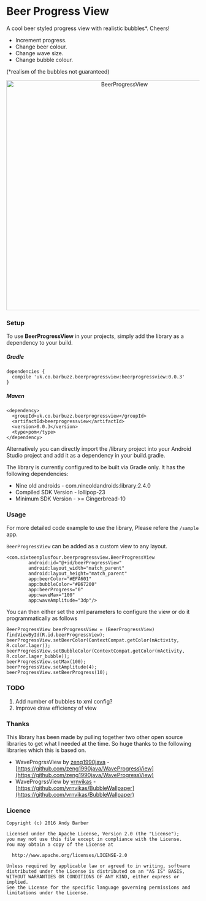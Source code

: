 # Beer Progress View
A cool beer styled progress view with realistic bubbles*.  Cheers!

* Increment progress.
* Change beer colour.
* Change wave size.
* Change bubble colour.  

(*realism of the bubbles not guaranteed)

<p align="center">
<img src="https://github.com/andyb129/BeerProgressView/blob/master/screenshots/beer_progress_view_gif.png" height="600" alt="BeerProgressView"/>
</p>
  
<!--![optional caption text](screenshots/beer_progress_view_anim.gif)-->

### Setup
To use **BeerProgressView** in your projects, simply add the library as a dependency to your build.

##### Gradle
```
dependencies {
  compile 'uk.co.barbuzz.beerprogressview:beerprogressview:0.0.3'
}
```

##### Maven
```
<dependency>
  <groupId>uk.co.barbuzz.beerprogressview</groupId>
  <artifactId>beerprogressview</artifactId>
  <version>0.0.3</version>
  <type>pom</type>
</dependency>
```

Alternatively you can directly import the /library project into your Android Studio project and add it as a dependency in your build.gradle.

The library is currently configured to be built via Gradle only. It has the following dependencies:

* Nine old androids         - com.nineoldandroids:library:2.4.0
* Compiled SDK Version      - lollipop-23
* Minimum SDK Version       - >= Gingerbread-10

### Usage
For more detailed code example to use the library, Please refere the `/sample` app.

`BeerProgressView` can be added as a custom view to any layout.

```
<com.sixteenplusfour.beerprogressview.BeerProgressView
        android:id="@+id/beerProgressView"
        android:layout_width="match_parent"
        android:layout_height="match_parent"
        app:beerColor="#EFA601"
        app:bubbleColor="#B67200"
        app:beerProgress="0"
        app:waveMax="100"
        app:waveAmplitude="3dp"/>
```

You can then either set the xml parameters to configure the view or do it programmatically as follows
```
BeerProgressView beerProgressView = (BeerProgressView) findViewById(R.id.beerProgressView);
beerProgressView.setBeerColor(ContextCompat.getColor(mActivity, R.color.lager));
beerProgressView.setBubbleColor(ContextCompat.getColor(mActivity, R.color.lager_bubble));
beerProgressView.setMax(100);
beerProgressView.setAmplitude(4);
beerProgressView.setBeerProgress(10);
```

### TODO
1. Add number of bubbles to xml config?
2. Improve draw efficiency of view

### Thanks

This library has been made by pulling together two other open source libraries to get what I needed at the time. So huge thanks to the following libraries which this is based on.

* WaveProgrssView by [zeng1990java](https://github.com/zeng1990java) - [https://github.com/zeng1990java/WaveProgressView](https://github.com/zeng1990java/WaveProgressView)
* WaveProgrssView by [vrnvikas](https://github.com/vrnvikas) - [https://github.com/vrnvikas/BubbleWallpaper](https://github.com/vrnvikas/BubbleWallpaper)

### Licence
```
Copyright (c) 2016 Andy Barber

Licensed under the Apache License, Version 2.0 (the "License");
you may not use this file except in compliance with the License.
You may obtain a copy of the License at

  http://www.apache.org/licenses/LICENSE-2.0

Unless required by applicable law or agreed to in writing, software
distributed under the License is distributed on an "AS IS" BASIS,
WITHOUT WARRANTIES OR CONDITIONS OF ANY KIND, either express or implied.
See the License for the specific language governing permissions and
limitations under the License.
```
